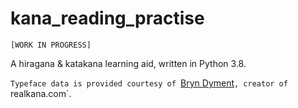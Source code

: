 # kana_reading_practise
`[WORK IN PROGRESS]`

A hiragana &amp; katakana learning aid, written in Python 3.8.

`Typeface data is provided courtesy of `[Bryn Dyment](https://hoologic.io/bryn/)`, creator of `realkana.com`.

